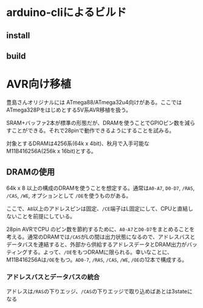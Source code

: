 # arduino-cliによるビルド

## install

## build



# AVR向け移植

豊島さんオリジナルには ATmega88/ATmega32u4向けがある。ここではATmega328Pをはじめとする5V系AVR移植を扱う。

SRAM+バッファ2本が標準の形態だが、DRAMを使うことでGPIOピン数を減らすことができる。それで28pinで動作できるようにすることを試みる。

対象とするDRAMは4256系(64k x 4bit)、秋月で入手可能なM11B416256A(256k x 16bit)とする。

## DRAMの使用

64k x 8 以上の構成のDRAMを使うことを想定する。通常は`A0-A7`, `D0-D7`, `/RAS`, `/CAS`, `/WE`, オプションとして `/OE`を使うものがある。

ここで、`A8`以上のアドレスピンは固定、`/CE`端子はL固定にして、CPUと直結しないことを前提にしている。

28pin AVRでCPU のピン数を節約するために、`A0-A7`と`D0-D7`をまとめることを考える。通常のDRAMでは`/CAS`がLの間は出力状態になるので、アドレスバスとデータバスを連結すると、外部から供給するアドレスデータとDRAM出力がバッティングする。よって、`/OE`をもつDRAMに限られる。幸いなことに、M11B416256Aは`/OE`をもつ。`AD0-7`, `/RAS`, `/CAS`, `/WE`, `/OE`の12本で構成する。

### アドレスバスとデータバスの統合

アドレスは`/RAS`の下りエッジ、`/CAS`の下りエッジで取り込めばあとは3stateになる

